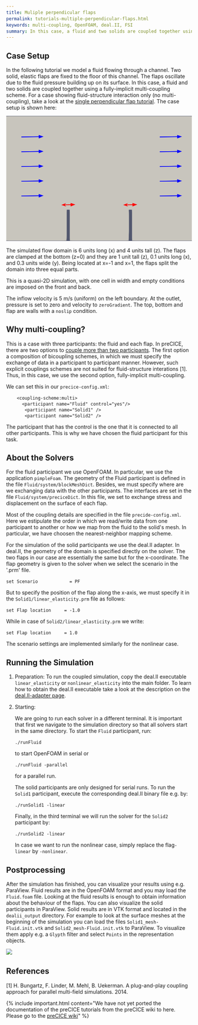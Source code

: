 ```yaml
---
title: Muliple perpendicular flaps
permalink: tutorials-multiple-perpendicular-flaps.html
keywords: multi-coupling, OpenFOAM, deal.II, FSI
summary: In this case, a fluid and two solids are coupled together using a fully-implicit multi-coupling scheme.
---
```


## Case Setup

In the following tutorial we model a fluid flowing through a channel. Two solid, elastic flaps are fixed to the floor of this channel. The flaps oscillate due to the fluid pressure building up on its surface. In this case, a fluid and two solids are coupled together using a fully-implicit multi-coupling scheme. For a case showing fluid-structure interaction only (no multi-coupling), take a look at the [single perpendicular flap tutorial](tutorials-perpendicular-flap.html). The case setup is shown here:

![](images/setup_twoflaps.png)

The simulated flow domain is 6 units long (x) and 4 units tall (z). The flaps are clamped at the bottom (z=0) and they are 1 unit tall (z), 0.1 units long (x), and 0.3 units wide (y). Being located at x=-1 and x=1, the flaps split the domain into three equal parts. 

This is a quasi-2D simulation, with one cell in width and empty conditions are imposed on the front and back. 

The inflow velocity is 5 m/s (uniform) on the left boundary.
At the outlet, pressure is set to zero and velocity to `zeroGradient`.
The top, bottom and flap are walls with a `noslip` condition. 

## Why multi-coupling?

This is a case with three participants: the fluid and each flap. In preCICE, there are two options to [couple more than two participants](configuration-coupling-multi.html). The first option a composition of bicoupling schemes, in which we must specify the exchange of data in a participant to participant manner. However, such explicit couplings schemes are not suited for fluid-structure interations [1]. Thus, in this case, we use the second option, fully-implicit multi-coupling. 

We can set this in our `precice-config.xml`:

~~~
    <coupling-scheme:multi>
      <participant name="Fluid" control="yes"/>
  	   <participant name="Solid1" />
  	   <participant name="Solid2" />
~~~

The participant that has the control is the one that it is connected to all other participants. This is why we have chosen the fluid participant for this task.

## About the Solvers

For the fluid participant we use OpenFOAM. In particular, we use the application `pimpleFoam`. The geometry of the Fluid participant is defined in the file `Fluid/system/blockMeshDict`. Besides, we must specify where are we exchanging data with the other participants. The interfaces are set in the file `Fluid/system/preciceDict`. In this file, we set to exchange stress and displacement on the surface of each flap. 

Most of the coupling details are specified in the file `precide-config.xml`. Here we estipulate the order in which we read/write data from one participant to another or how we map from the fluid to the solid's mesh. In particular, we have choosen the nearest-neighbor mapping scheme. 

For the simulation of the solid participants we use the deal.II adapter. In deal.II, the geometry of the domain is specified directly on the solver. The two flaps in our case are essentially the same but for the x-coordinate. The flap geometry is given to the solver when we select the scenario in the '.prm' file. 

   ```
   set Scenario            = PF
   ```
But to specify the position of the flap along the x-axis, we must specify it in the `Solid1/linear_elasticity.prm` file as follows:

   ```
   set Flap location     = -1.0
   ```
While in case of `Solid2/linear_elasticity.prm` we write:

   ```
   set Flap location     = 1.0
   ```
The scenario settings are implemented similarly for the nonlinear case. 

## Running the Simulation
1. Preparation:
   To run the coupled simulation, copy the deal.II executable `linear_elasticity` or `nonlinear_elasticity` into the main folder. To learn how to obtain the deal.II executable take a look at the description on the  [deal.II-adapter page](adapter-dealii-overview.html).
2. Starting:

   We are going to run each solver in a different terminal. It is important that first we navigate to the simulation directory so that all solvers start in the same directory. 
   To start the `Fluid` participant, run:
   ```
   ./runFluid
   ```
   to start OpenFOAM in serial or
   ```
   ./runFluid -parallel
   ```
   for a parallel run. 

   The solid participants are only designed for serial runs. To run the `Solid1` participant, execute the corresponding deal.II binary file e.g. by:
   ```
   ./runSolid1 -linear
   ```
   Finally, in the third terminal we will run the solver for the `Solid2` participant by:
      ```
   ./runSolid2 -linear
   ```
   In case we want to run the nonlinear case, simply replace the flag`-linear` by `-nonlinear`. 
   
## Postprocessing

After the simulation has finished, you can visualize your results using e.g. ParaView. Fluid results are in the OpenFOAM format and you may load the `Fluid.foam` file. Looking at the fluid results is enough to obtain information about the behaviour of the flaps. You can also visualize the solid participants in ParaView. Solid results are in VTK format and located in the `dealii_output` directory. For example to look at the surface meshes at the beginning of the simulation you can load the files `Solid1_mesh-Fluid.init.vtk` and `Solid2_mesh-Fluid.init.vtk` to ParaView. To visualize them apply e.g. a `Glypth` filter and select `Points` in the representation objects.

![](images/results.png)

## References

[1] H. Bungartz, F. Linder, M. Mehl, B. Uekerman. A plug-and-play coupling approach for parallel multi-field simulations. 2014. 


{% include important.html content="We have not yet ported the documentation of the preCICE tutorials from the preCICE wiki to here. Please go to the [preCICE wiki](https://github.com/precice/precice/wiki#2-getting-started---tutorials)" %}
